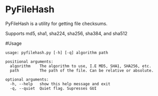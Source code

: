 # PyFileHash

PyFileHash is a utility for getting file checksums.

Supports md5, sha1, sha224, sha256, sha384, and sha512

#Usage
```
usage: pyfilehash.py [-h] [-q] algorithm path

positional arguments:
  algorithm    The algorithm to use, I.E MD5, SHA1, SHA256, etc.
  path         The path of the file. Can be relative or absolute.

optional arguments:
  -h, --help   show this help message and exit
  -q, --quiet  Quiet flag. Supresses GUI
```
